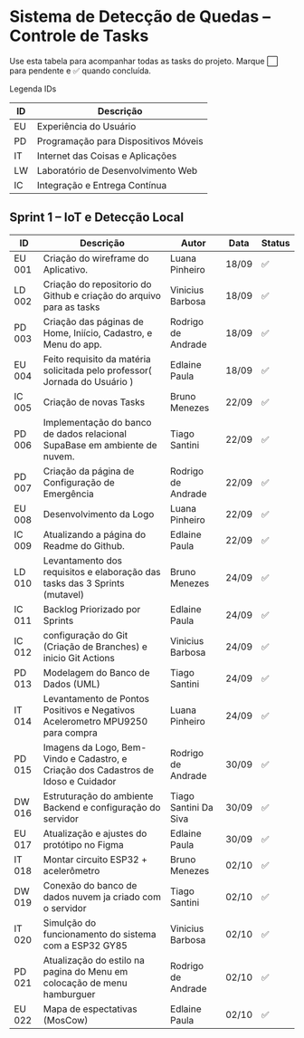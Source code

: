 # Sistema de Detecção de Quedas – Controle de Tasks

Use esta tabela para acompanhar todas as tasks do projeto. Marque ⬜ para pendente e ✅ quando concluída.

Legenda IDs

| ID | Descrição                              |
|----|----------------------------------------|
| EU | Experiência do Usuário                 |
| PD | Programação para Dispositivos Móveis   |
| IT | Internet das Coisas e Aplicações       |
| LW | Laboratório de Desenvolvimento Web     |
| IC | Integração e Entrega Contínua          |


## Sprint 1 – IoT e Detecção Local

| ID       | Descrição                                                                                      | Autor               | Data     | Status  |
|----------|------------------------------------------------------------------------------------------------|-------------------|----------|---------|
| EU 001   | Criação do wireframe do Aplicativo.                                              | Luana Pinheiro     | 18/09    | ✅      |
| LD 002   | Criação do repositorio do Github e criação do arquivo para as tasks          | Vinicius Barbosa   | 18/09    | ✅      |
| PD 003   | Criação das páginas de Home, Iniício, Cadastro, e Menu do app.                   | Rodrigo de Andrade | 18/09    | ✅      |
| EU 004   | Feito requisito da matéria solicitada pelo professor( Jornada do Usuário )       | Edlaine Paula      | 18/09    | ✅      |
| IC 005   | Criação de novas Tasks                                                           | Bruno Menezes      | 22/09    | ✅      |
| PD 006   | Implementação do banco de dados relacional SupaBase em ambiente de nuvem.     | Tiago Santini      | 22/09    | ✅      |
| PD 007   | Criação da página de Configuração de Emergência                                  | Rodrigo de Andrade | 22/09    | ✅      |
| EU 008   | Desenvolvimento da Logo                                                          | Luana Pinheiro     | 22/09    | ✅      |
| IC 009   | Atualizando a página do Readme do Github.                                        | Edlaine Paula      | 22/09    | ✅      |
| LD 010   | Levantamento dos requisitos e elaboração das tasks das 3 Sprints (mutavel)       | Bruno Menezes      | 24/09    | ✅      |
| IC 011   | Backlog Priorizado por Sprints                                                   | Edlaine Paula      | 24/09    |   ✅   |
| IC 012   |  configuração do Git (Criação de Branches) e inicio Git Actions    |  Vinicius Barbosa                  | 24/09         | ✅      |
| PD 013   | Modelagem do Banco de Dados (UML)                                                |  Tiago Santini               |     24/09     | ✅      |
| IT 014   | Levantamento de Pontos Positivos e Negativos Acelerometro MPU9250 para compra    |  Luana Pinheiro           |  24/09        | ✅      |
| PD 015   | Imagens da Logo, Bem-Vindo e Cadastro, e Criação dos Cadastros de Idoso e Cuidador    |  Rodrigo de Andrade      |  30/09    | ✅      |
| DW 016   | Estruturação do ambiente Backend e configuração do servidor    |  Tiago Santini Da Siva      |  30/09    | ✅      |
| EU 017   | Atualização e ajustes do protótipo no Figma    |  Edlaine Paula      |  30/09    | ✅      |
| IT 018         | Montar circuito ESP32 + acelerômetro                                             |         Bruno Menezes           |  02/10        | ✅      |
| DW 019         | Conexão do banco de dados nuvem ja criado com o servidor                                           |   Tiago Santini                 |  02/10        | ✅      |
| IT 020         | Simulção do funcionamento do sistema com a ESP32 GY85                                           |   Vinicius Barbosa                |  02/10        | ✅      |
| PD 021         | Atualização do estilo na pagina do Menu em colocação de menu hamburguer                                            |   Rodrigo de Andrade               |  02/10        | ✅      |
| EU 022         | Mapa de espectativas (MosCow)                                            |   Edlaine Paula               |  02/10        | ✅      |
